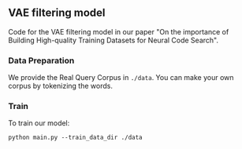 ## VAE filtering model
Code for the VAE filtering model in our paper "On the importance of Building High-quality Training Datasets for Neural Code Search".

### Data Preparation
We provide the Real Query Corpus in `./data`. You can make your own corpus by tokenizing the words. 

### Train
To train our model:
```
python main.py --train_data_dir ./data
```

